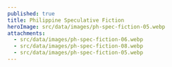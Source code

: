 ```yaml
---
published: true
title: Philippine Speculative Fiction
heroImage: src/data/images/ph-spec-fiction-05.webp
attachments:
  - src/data/images/ph-spec-fiction-06.webp
  - src/data/images/ph-spec-fiction-08.webp
  - src/data/images/ph-spec-fiction-05.webp
---
```

